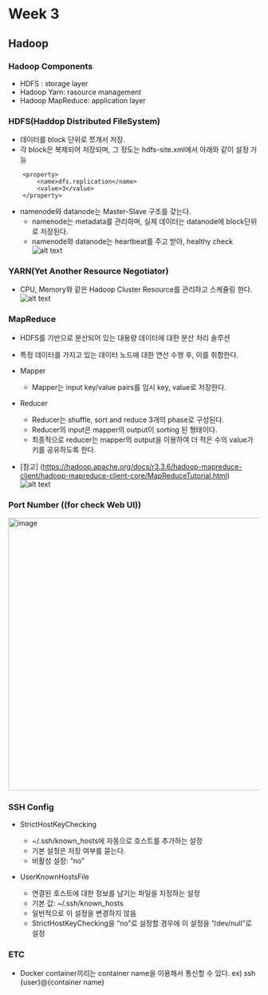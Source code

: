 # Week 3
## Hadoop
### Hadoop Components
- HDFS : storage layer
- Hadoop Yarn: rasource management
- Hadoop MapReduce: application layer

### HDFS(Haddop Distributed FileSystem)
- 데이터를 block 단위로 쪼개서 저장.
- 각 block은 복제되어 저장되며, 그 정도는 hdfs-site.xml에서 아래와 같이 설정 가능
```
    <property>
        <name>dfs.replication</name>
        <value>3</value>
    </property>
```
- namenode와 datanode는 Master-Slave 구조를 갖는다. 
    - namenode는 metadata를 관리하며, 실제 데이터는 datanode에 block단위로 저장된다.
    - namenode와 datanode는 heartbeat를 주고 받아, healthy check
![alt text](https://velog.velcdn.com/images/jochedda/post/ae3e8a2c-de7f-4ab6-b64c-4e001887b5f7/image.png)

### YARN(Yet Another Resource Negotiator)
- CPU, Memory와 같은 Hadoop Cluster Resource를 관리하고 스케쥴링 한다.
![alt text](https://miro.medium.com/v2/resize%3Afit%3A1400/format%3Awebp/1%2A_lJryG5c4UOMqXnY7YeylA.png)

### MapReduce
- HDFS를 기반으로 분산되어 있는 대용량 데이터에 대한 분산 처리 솔루션
- 특정 데이터를 가지고 있는 데이터 노드에 대한 연산 수행 후, 이를 취합한다.
- Mapper
    - Mapper는 input key/value pairs를 임시 key, value로 저장한다.
- Reducer
    - Reducer는 shuffle, sort and reduce 3개의 phase로 구성된다. 
    - Reducer의 input은 mapper의 output이 sorting 된 형태이다. 
    - 최종적으로 reducer는 mapper의 output을 이용하여 더 적은 수의 value가 키를 공유하도록 한다.

- [참고] (https://hadoop.apache.org/docs/r3.3.6/hadoop-mapreduce-client/hadoop-mapreduce-client-core/MapReduceTutorial.html)
![alt text](https://velog.velcdn.com/images/jochedda/post/619bddb6-e46a-4b28-bc84-d600b5f6a63e/image.png)

### Port Number ((for check Web UI))
<img width="546" alt="image" src="https://github.com/user-attachments/assets/9d9e983d-eac4-4c50-a86a-20e26c39e824">

### SSH Config
- StrictHostKeyChecking
    - ~/.ssh/known_hosts에 자동으로 호스트를 추가하는 설정
    - 기본 설정은 저장 여부를 묻는다.
    - 비활성 설정: “no”

- UserKnownHostsFile
    - 연결된 호스트에 대한 정보를 남기는 파일을 지정하는 설정
    - 기본 값: ~/.ssh/known_hosts
    - 일반적으로 이 설정을 변경하지 않음
    - StrictHostKeyChecking을 “no”로 설정할 경우에 이 설정을 “/dev/null”로 설정

### ETC
- Docker container끼리는 container name을 이용해서 통신할 수 있다. ex) ssh {user}@{container name}